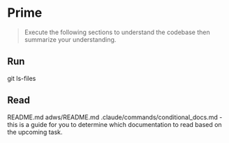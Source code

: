 # Prime
> Execute the following sections to understand the codebase then summarize your understanding.

## Run
git ls-files

## Read
README.md
adws/README.md
.claude/commands/conditional_docs.md - this is a guide for you to determine which documentation to read based on the upcoming task.